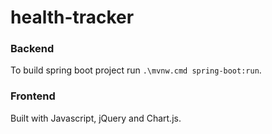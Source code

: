 # health-tracker

### Backend
To build spring boot project run `.\mvnw.cmd spring-boot:run`.

<!-- Set env variables for spring boot `$env:KEY="value"` -->
<!-- To check set, restart IDE and `echo $env:KEY` -->


### Frontend
<!-- Open `index.html` in live server -->
Built with Javascript, jQuery and Chart.js.